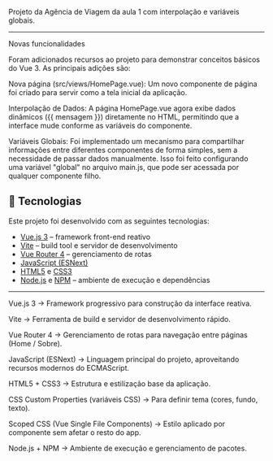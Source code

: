 Projeto da Agência de Viagem da aula 1 com interpolação e variáveis globais.

---

Novas funcionalidades

Foram adicionados recursos ao projeto para demonstrar conceitos básicos do Vue 3. As principais adições são:

Nova página (src/views/HomePage.vue): Um novo componente de página foi criado para servir como a tela inicial da aplicação.

Interpolação de Dados: A página HomePage.vue agora exibe dados dinâmicos ({{ mensagem }}) diretamente no HTML, permitindo que a interface mude conforme as variáveis do componente.

Variáveis Globais: Foi implementado um mecanismo para compartilhar informações entre diferentes componentes de forma simples, sem a necessidade de passar dados manualmente. Isso foi feito configurando uma variável "global" no arquivo main.js, que pode ser acessada por qualquer componente filho.

## 🚀 Tecnologias

Este projeto foi desenvolvido com as seguintes tecnologias:

- [Vue.js 3](https://vuejs.org/) – framework front-end reativo
- [Vite](https://vitejs.dev/) – build tool e servidor de desenvolvimento
- [Vue Router 4](https://router.vuejs.org/) – gerenciamento de rotas
- [JavaScript (ESNext)](https://developer.mozilla.org/pt-BR/docs/Web/JavaScript)
- [HTML5](https://developer.mozilla.org/pt-BR/docs/Web/HTML) e [CSS3](https://developer.mozilla.org/pt-BR/docs/Web/CSS)
- [Node.js](https://nodejs.org/) e [NPM](https://www.npmjs.com/) – ambiente de execução e dependências

---

Vue.js 3
 → Framework progressivo para construção da interface reativa.

Vite
 → Ferramenta de build e servidor de desenvolvimento rápido.

Vue Router 4
 → Gerenciamento de rotas para navegação entre páginas (Home / Sobre).

JavaScript (ESNext) → Linguagem principal do projeto, aproveitando recursos modernos do ECMAScript.

HTML5 + CSS3 → Estrutura e estilização base da aplicação.

CSS Custom Properties (variáveis CSS) → Para definir tema (cores, fundo, texto).

Scoped CSS (Vue Single File Components) → Estilo aplicado por componente sem afetar o resto do app.

Node.js + NPM → Ambiente de execução e gerenciamento de pacotes.
